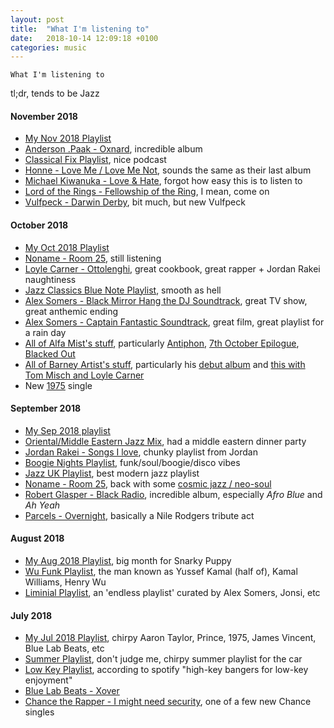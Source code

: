 ```yaml
---
layout: post
title:  "What I'm listening to"
date:   2018-10-14 12:09:18 +0100
categories: music
---
```


`What I'm listening to`

tl;dr, tends to be Jazz

#### November 2018

- [My Nov 2018 Playlist](spotify:user:kingcadders:playlist:1MN1Vz26NTFTZafFJ5oR1I)
- [Anderson .Paak - Oxnard](spotify:album:3rqqwtJE89WoWvMyPTvbZc), incredible album
- [Classical Fix Playlist](spotify:user:rl0t0ut0zu27ouetrby7doect:playlist:4N19PpjoOnom1bq6QMaKBm), nice podcast
- [Honne - Love Me / Love Me Not](spotify:album:0fwZXPXf41aF6H0CN3UtXV), sounds the same as their last album
- [Michael Kiwanuka - Love & Hate](spotify:album:71kreixSBb0aUsk2gx0lcA), forgot how easy this is to listen to
- [Lord of the Rings - Fellowship of the Ring](spotify:album:04rz93AqGy9JduzV3K81Dh), I mean, come on
- [Vulfpeck - Darwin Derby](spotify:album:1ntmUvbS2ycBWoIWgmTVtx), bit much, but new Vulfpeck

#### October 2018

- [My Oct 2018 Playlist](spotify:user:kingcadders:playlist:5n0YG0jrRmjxWqYKTNGGiZ)
- [Noname - Room 25](spotify:album:7oHM3Sj0l2nXAzGAxW0KOt), still listening
- [Loyle Carner - Ottolenghi](spotify:track:0KTvHwi5cDdZh86cpZztfu), great cookbook, great rapper + Jordan Rakei naughtiness
- [Jazz Classics Blue Note Playlist](spotify:user:spotify:playlist:37i9dQZF1DWTR4ZOXTfd9K), smooth as hell
- [Alex Somers - Black Mirror Hang the DJ Soundtrack](spotify:album:2l1cg4CKpr6YzWnb9nESCB), great TV show, great anthemic ending
- [Alex Somers - Captain Fantastic Soundtrack](spotify:album:5g2NoUFQCXUfaB8xWJEQI3), great film, great playlist for a rain day
- [All of Alfa Mist's stuff](spotify:artist:2i1CPudyCUjL50Wqjv8AMI), particularly [Antiphon](spotify:album:3yvubzjqmhnZhVwp6qDXPq), [7th October Epilogue](spotify:album:7yIqcIfBI2iMDNTN9RAJZU), [Blacked Out](spotify:album:5KWeMYzDSclzFCDeOd1v7j)
- [All of Barney Artist's stuff](spotify:artist:5iRM7qYip6UNfQaPe2reCz), particularly his [debut album](spotify:album:1GpJeoYxcez8hKdk6tforL) and [this with Tom Misch and Loyle Carner](spotify:album:5tbvov0fii1eMXkTYZmVdp)
- New [1975](spotify:track:0D4yVl9Pn45xW2s63MFCmT) single

#### September 2018

- [My Sep 2018 playlist](spotify:user:kingcadders:playlist:6S3mw9fXtpdwdMZZYdyuM8)
- [Oriental/Middle Eastern Jazz Mix](spotify:user:joeshinataan:playlist:4YSSozC4JrfuHLbYJpiLxF), had a middle eastern dinner party
- [Jordan Rakei - Songs I love](spotify:user:jordanrakei:playlist:0D9v1n9pIJlDFJOAuZpivT), chunky playlist from Jordan
- [Boogie Nights Playlist](spotify:user:spotify:playlist:37i9dQZF1DXaJN8jVBUEiZ), funk/soul/boogie/disco vibes
- [Jazz UK Playlist](spotify:user:spotify:playlist:37i9dQZF1DXbHcQpOiXk1D), best modern jazz playlist
- [Noname - Room 25](spotify:album:7oHM3Sj0l2nXAzGAxW0KOt), back with some [cosmic jazz / neo-soul](https://pitchfork.com/reviews/albums/noname-room-25/)
- [Robert Glasper - Black Radio](spotify:album:1yqUCdbw73DpnHBVDwNa3X), incredible album, especially _Afro Blue_ and _Ah Yeah_
- [Parcels - Overnight](spotify:track:1kgws2l8gsvDhtsVyzWbu9), basically a Nile Rodgers tribute act

#### August 2018

- [My Aug 2018 Playlist](spotify:user:kingcadders:playlist:7B3GNreoTkQxw7g8eJY6R1), big month for Snarky Puppy
- [Wu Funk Playlist](spotify:user:soulfood17:playlist:5GvYvebTBhy4lE7oaF1AyH), the man known as Yussef Kamal (half of), Kamal Williams, Henry Wu
- [Liminial Playlist](spotify:user:thesigurros:playlist:5GQrd8uzIV6q3ck8UqJmPk), an 'endless playlist' curated by Alex Somers, Jonsi, etc

#### July 2018

- [My Jul 2018 Playlist](spotify:user:kingcadders:playlist:3XY64RHWnF6uxTaipAE2tc), chirpy Aaron Taylor, Prince, 1975, James Vincent, Blue Lab Beats, etc
- [Summer Playlist](spotify:user:kingcadders:playlist:53MzLLqitHNhxiGSmr9C0k), don't judge me, chirpy summer playlist for the car
- [Low Key Playlist](spotify:user:spotify:playlist:37i9dQZF1DX2yvmlOdMYzV), according to spotify "high-key bangers for low-key enjoyment"
- [Blue Lab Beats - Xover](spotify:album:08OWYxVuGW8F7Ne2TdNMUp)
- [Chance the Rapper - I might need security](spotify:track:3EApebexZ7YqDIqw2EMTDh), one of a few new Chance singles
